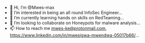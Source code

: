 - 👋 Hi, I’m @Mwes-max
- 👀 I’m interested in being an all round InfoSec Engineer...
- 🌱 I’m currently learning hands on skills on RedTeaming...
- 💞️ I’m looking to collaborate on Honeypots for malware analysis...
- 📫 How to reach me mwes-ke@protonmail.com, https://www.linkedin.com/in/mwesigwa-mwendwa-05017b66/...

<!---
Mwes-max/Mwes-max is a ✨ special ✨ repository because its `README.md` (this file) appears on your GitHub profile.
You can click the Preview link to take a look at your changes.
--->
